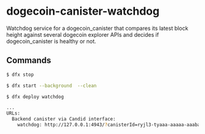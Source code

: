 # dogecoin-canister-watchdog

Watchdog service for a dogecoin_canister that compares its latest block height against several dogecoin explorer APIs and decides if dogecoin_canister is healthy or not.

## Commands

```sh
$ dfx stop

$ dfx start --background  --clean

$ dfx deploy watchdog

...
URLs:
  Backend canister via Candid interface:
    watchdog: http://127.0.0.1:4943/?canisterId=ryjl3-tyaaa-aaaaa-aaaba-cai&id=rrkah-fqaaa-aaaaa-aaaaq-cai
```
